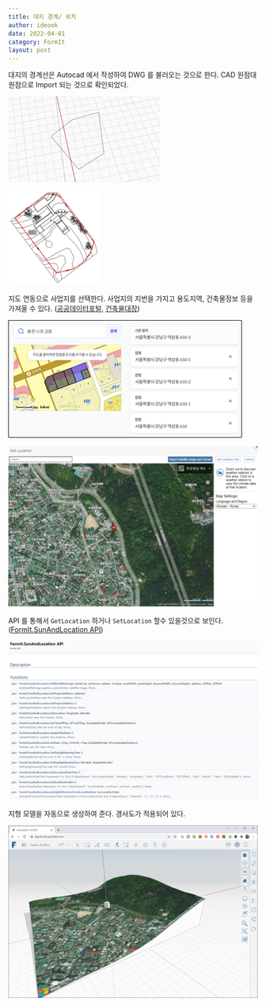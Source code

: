 ```yaml
---
title: 대지 경계/ 위치
author: ideook
date: 2022-04-01
category: FormIt
layout: post
---
```


대지의 경계선은 Autocad 에서 작성하여 DWG 를 불러오는 것으로 한다. CAD 원점대 원점으로 Import 되는 것으로 확인되었다. 

![](images/2022-04-01-11-00-01.png)

![](images/2022-04-01-11-00-09.png)

지도 연동으로 사업지를 선택한다. 사업지의 지번을 가지고 용도지역, 건축물정보 등을 가져올 수 있다. ([공공데이터포털](https://www.data.go.kr/), [건축물대장](https://www.data.go.kr/data/15044713/openapi.do))

![](images/2022-04-01-11-05-14.png)

![](images/20220315-095655.png)

API 를 통해서 `GetLocation` 하거나 `SetLocation` 할수 있을것으로 보인다. ([FormIt.SunAndLocation API](https://formit3d.github.io/FormItExamplePlugins/docs/FormItJSAPI/group__mod__jsapi__formit__sunandlocation.html))

![](images/2022-04-01-10-52-46.png)

지형 모델을 자동으로 생성하여 준다. 경사도가 적용되어 있다.

![](images/20220315-095617.png)